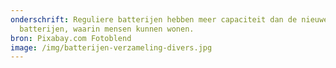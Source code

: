 ```yaml
---
onderschrift: Reguliere batterijen hebben meer capaciteit dan de nieuwe cementen
  batterijen, waarin mensen kunnen wonen.
bron: Pixabay.com Fotoblend
image: /img/batterijen-verzameling-divers.jpg
---
```

